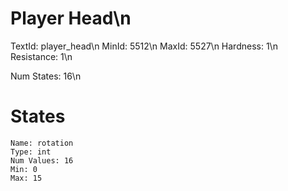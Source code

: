 # Player Head\n
TextId: player_head\n
MinId: 5512\n
MaxId: 5527\n
Hardness: 1\n
Resistance: 1\n

Num States: 16\n
# States
```
Name: rotation
Type: int
Num Values: 16
Min: 0
Max: 15
```
